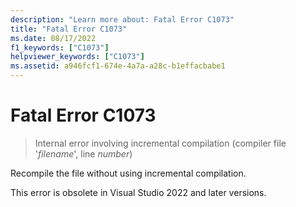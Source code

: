 ```yaml
---
description: "Learn more about: Fatal Error C1073"
title: "Fatal Error C1073"
ms.date: 08/17/2022
f1_keywords: ["C1073"]
helpviewer_keywords: ["C1073"]
ms.assetid: a946fcf1-674e-4a7a-a28c-b1effacbabe1
---
```

# Fatal Error C1073

> Internal error involving incremental compilation (compiler file '*filename*', line *number*)

Recompile the file without using incremental compilation.

This error is obsolete in Visual Studio 2022 and later versions.
